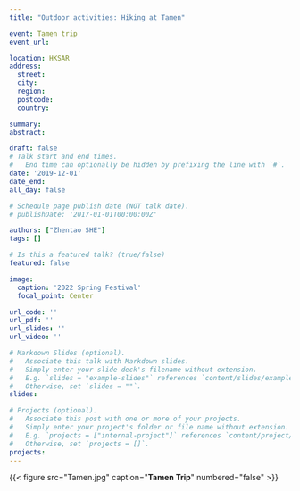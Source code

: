 ```yaml
---
title: "Outdoor activities: Hiking at Tamen"

event: Tamen trip
event_url: 

location: HKSAR
address:
  street: 
  city: 
  region: 
  postcode: 
  country: 

summary: 
abstract: 

draft: false
# Talk start and end times.
#   End time can optionally be hidden by prefixing the line with `#`.
date: '2019-12-01'
date_end: 
all_day: false

# Schedule page publish date (NOT talk date).
# publishDate: '2017-01-01T00:00:00Z'

authors: ["Zhentao SHE"]
tags: []

# Is this a featured talk? (true/false)
featured: false

image:
  caption: '2022 Spring Festival'
  focal_point: Center

url_code: ''
url_pdf: ''
url_slides: ''
url_video: ''

# Markdown Slides (optional).
#   Associate this talk with Markdown slides.
#   Simply enter your slide deck's filename without extension.
#   E.g. `slides = "example-slides"` references `content/slides/example-slides.md`.
#   Otherwise, set `slides = ""`.
slides:

# Projects (optional).
#   Associate this post with one or more of your projects.
#   Simply enter your project's folder or file name without extension.
#   E.g. `projects = ["internal-project"]` references `content/project/deep-learning/index.md`.
#   Otherwise, set `projects = []`.
projects:
---
```


{{< figure src="Tamen.jpg" caption="**Tamen Trip**" numbered="false" >}}

